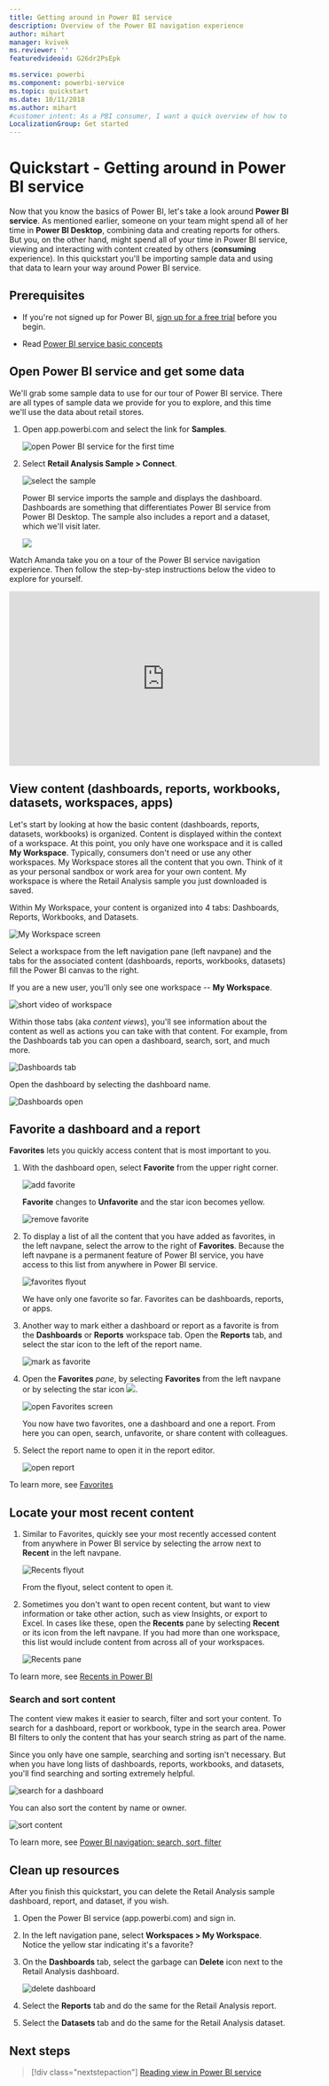 ```yaml
---
title: Getting around in Power BI service
description: Overview of the Power BI navigation experience
author: mihart
manager: kvivek
ms.reviewer: ''
featuredvideoid: G26dr2PsEpk

ms.service: powerbi
ms.component: powerbi-service
ms.topic: quickstart
ms.date: 10/11/2018
ms.author: mihart
#customer intent: As a PBI consumer, I want a quick overview of how to navigate PBIS so that I can accomplish work efficiently. 
LocalizationGroup: Get started
---
```

# Quickstart - Getting around in Power BI service

Now that you know the basics of Power BI, let's take a look around **Power BI service**. As mentioned earlier, someone on your team might spend all of her time in **Power BI Desktop**, combining data and creating reports for others. But you, on the other hand, might spend all of your time in Power BI service, viewing and interacting with content created by others (**consuming** experience). In this quickstart you'll be importing sample data and using that data to learn your way around Power BI service. 
 
## Prerequisites

- If you're not signed up for Power BI, [sign up for a free trial](https://app.powerbi.com/signupredirect?pbi_source=web) before you begin.

- Read [Power BI service basic concepts](end-user-basic-concepts.md)

## Open Power BI service and get some data
We'll grab some sample data to use for our tour of Power BI service. There are all types of sample data we provide for you to explore, and this time we'll use the data about retail stores.    
1. Open app.powerbi.com and select the link for **Samples**. 

    ![open Power BI service for the first time](./media/end-user-experience/power-bi-new-user.png)

2. Select **Retail Analysis Sample > Connect**.

    ![select the sample](./media/end-user-experience/power-bi-retail-sample.png)

    Power BI service imports the sample and displays the dashboard. Dashboards are something that differentiates Power BI service from Power BI Desktop. The sample also includes a report and a dataset, which we'll visit later.

    ![](media/end-user-experience/power-bi-dashboard.png)

Watch Amanda take you on a tour of the Power BI service navigation experience.  Then follow the step-by-step instructions below the video to explore for yourself.

<iframe width="560" height="315" src="https://www.youtube.com/embed/G26dr2PsEpk" frameborder="0" allowfullscreen></iframe>


## View content (dashboards, reports, workbooks, datasets, workspaces, apps)
Let's start by looking at how the basic content (dashboards, reports, datasets, workbooks) is organized. Content is displayed within the context of a workspace. At this point, you only have one workspace and it is called **My Workspace**. Typically, consumers don't need or use any other workspaces. My Workspace stores all the content that you own. Think of it as your personal sandbox or work area for your own content. My workspace is where the Retail Analysis sample you just downloaded is saved. 

Within My Workspace, your content is organized into 4 tabs: Dashboards, Reports, Workbooks, and Datasets.

![My Workspace screen](./media/end-user-experience/power-bi-my-workspace.png)

Select a workspace from the left navigation pane (left navpane) and the tabs for the associated content (dashboards, reports, workbooks, datasets) fill the Power BI canvas to the right.

If you are a new user, you'll only see one workspace -- **My Workspace**.

![short video of workspace](./media/end-user-experience/nav.gif)

Within those tabs (aka *content views*), you'll see information about the content as well as actions you can take with that content.  For example, from the Dashboards tab you can open a dashboard, search, sort, and much more.

![Dashboards tab](./media/end-user-experience/power-bi-dashboard-tab.png)

Open the dashboard by selecting the dashboard name.

![Dashboards open](./media/end-user-experience/power-bi-open-dashboard.png)

## Favorite a dashboard and a report
**Favorites** lets you quickly access content that is most important to you.  

1. With the dashboard open, select **Favorite** from the upper right corner.
   
   ![add favorite](./media/end-user-experience/powerbi-dashboard-favorite.png)
   
   **Favorite** changes to **Unfavorite** and the star icon becomes yellow.
   
   ![remove favorite](./media/end-user-experience/power-bi-unfavorite2.png)

2. To display a list of all the content that you have added as favorites, in the left navpane, select the arrow to the right of **Favorites**. Because the left navpane is a permanent feature of Power BI service, you have access to this list from anywhere in Power BI service.
   
    ![favorites flyout](./media/end-user-experience/power-bi-favorite.png)
   
    We have only one favorite so far. Favorites can be dashboards, reports, or apps.  

1. Another way to mark either a dashboard or report as a favorite is from the **Dashboards** or **Reports** workspace tab.  Open the **Reports** tab, and select the star icon to the left of the report name.
   
   ![mark as favorite](./media/end-user-experience/power-bi-report-favorite.png)

3. Open the **Favorites** *pane*, by selecting **Favorites** from the left navpane or by selecting the star icon ![](media/end-user-experience/powerbi-star-icon.png).
   
   ![open Favorites screen](./media/end-user-experience/power-bi-favorite-pane.png)
   
   You now have two favorites, one a dashboard and one a report. From here you can open, search, unfavorite, or share content with colleagues.

4. Select the report name to open it in the report editor.

    ![open report](./media/end-user-experience/power-bi-report-open.png)


To learn more, see [Favorites](end-user-favorite.md)

## Locate your most recent content

1. Similar to Favorites, quickly see your most recently accessed content from anywhere in Power BI service by selecting the arrow next to **Recent** in the left navpane.

   ![Recents flyout](./media/end-user-experience/power-bi-recent-flyout.png)

    From the flyout, select content to open it.

2. Sometimes you don't want to open recent content, but want to view information or take other action, such as view Insights, or export to Excel. In cases like these, open the **Recents** pane by selecting **Recent** or its icon from the left navpane. If you had more than one workspace, this list would include content from across all of your workspaces.

   ![Recents pane](./media/end-user-experience/power-bi-recent.png)

To learn more, see [Recents in Power BI](end-user-recent.md)

### Search and sort content
The content view makes it easier to search, filter and sort your content. To search for a dashboard, report or workbook, type in the search area. Power BI filters to only the content that has your search string as part of the name.

Since you only have one sample, searching and sorting isn't necessary.  But when you have long lists of dashboards, reports, workbooks, and datasets, you'll find searching and sorting extremely helpful.

![search for a dashboard](./media/end-user-experience/power-bi-search-sort.png)

You can also sort the content by name or owner.  

![sort content](./media/end-user-experience/power-bi-sort.png)

To learn more, see [Power BI navigation: search, sort, filter](end-user-search-sort.md)

## Clean up resources
After you finish this quickstart, you can delete the Retail Analysis sample dashboard, report, and dataset, if you wish.

1. Open the Power BI service (app.powerbi.com) and sign in.    
2. In the left navigation pane, select **Workspaces > My Workspace**.  
    Notice the yellow star indicating it's a favorite?    
3. On the **Dashboards** tab, select the garbage can **Delete** icon next to the Retail Analysis dashboard.    

    ![delete dashboard](./media/end-user-experience/power-bi-cleanup.png)

4. Select the **Reports** tab and do the same for the Retail Analysis report.
1. Select the **Datasets** tab and do the same for the Retail Analysis dataset.

## Next steps

> [!div class="nextstepaction"]
> [Reading view in Power BI service](end-user-reading-view.md)